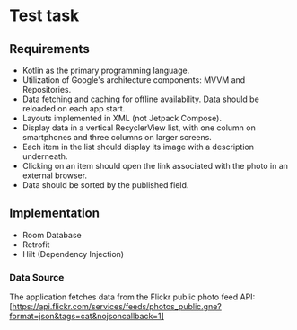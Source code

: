 # Test task 

## Requirements

- Kotlin as the primary programming language.
- Utilization of Google's architecture components: MVVM and Repositories.
- Data fetching and caching for offline availability. Data should be reloaded on each app start.
- Layouts implemented in XML (not Jetpack Compose).
- Display data in a vertical RecyclerView list, with one column on smartphones and three columns on larger screens.
- Each item in the list should display its image with a description underneath.
- Clicking on an item should open the link associated with the photo in an external browser.
- Data should be sorted by the published field.

## Implementation

- Room Database
- Retrofit
- Hilt (Dependency Injection)

### Data Source

The application fetches data from the Flickr public photo feed API:
[https://api.flickr.com/services/feeds/photos_public.gne?format=json&tags=cat&nojsoncallback=1]